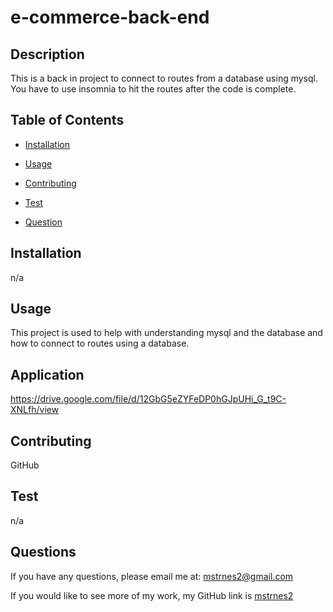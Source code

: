 
  # e-commerce-back-end

  

  ## Description

  This is a back in project to connect to routes from a database using mysql. You have to use insomnia to hit the routes after the code is complete.

  ## Table of Contents

  - [Installation](#installation)
  - [Usage](#usage)
  
  - [Contributing](#contributing)
  - [Test](#test)
  - [Question](#questions)

  ## Installation

  n/a

  ## Usage

  This project is used to help with understanding mysql and the database and how to connect to routes using a database.

  ## Application

  https://drive.google.com/file/d/12GbG5eZYFeDP0hGJpUHi_G_t9C-XNLfh/view

  ## Contributing

  GitHub

  ## Test

  n/a

  ## Questions

  If you have any questions, please email me at: mstrnes2@gmail.com

  If you would like to see more of my work, my GitHub link is [mstrnes2](https://github.com/mstrnes2)
